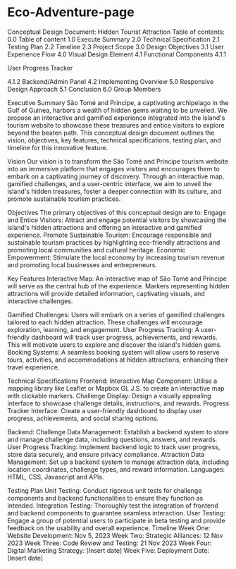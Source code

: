 # Eco-Adventure-page
Conceptual Design Document: Hidden Tourist Attraction 
Table of contents:
0.0
Table of content
1.0
Execute Summary
2.0
Technical Specification
2.1
Testing Plan 
2.2
Timeline 
2.3
Project Scope 
3.0
Design Objectives
3.1
User Experience Flow
4.0
Visual Design Element
4.1 
Functional Components
4.1.1

 User Progress Tracker


4.1.2 
Backend/Admin Panel
4.2
Implementing Overview
5.0 
Responsive Design Approach
5.1
Conclusion
6.0
 Group Members


Executive Summary
São Tomé and Príncipe, a captivating archipelago in the Gulf of Guinea, harbors a wealth of hidden gems waiting to be unveiled. We propose an interactive and gamified experience integrated into the island's tourism website to showcase these treasures and entice visitors to explore beyond the beaten path. This conceptual design document outlines the vision, objectives, key features, technical specifications, testing plan, and timeline for this innovative feature.

Vision
Our vision is to transform the São Tomé and Príncipe tourism website into an immersive platform that engages visitors and encourages them to embark on a captivating journey of discovery. Through an interactive map, gamified challenges, and a user-centric interface, we aim to unveil the island's hidden treasures, foster a deeper connection with its culture, and promote sustainable tourism practices.

Objectives
The primary objectives of this conceptual design are to:
Engage and Entice Visitors: Attract and engage potential visitors by showcasing the island's hidden attractions and offering an interactive and gamified experience.
Promote Sustainable Tourism: Encourage responsible and sustainable tourism practices by highlighting eco-friendly attractions and promoting local communities and cultural heritage.
Economic Empowerment: Stimulate the local economy by increasing tourism revenue and promoting local businesses and entrepreneurs.

Key Features
Interactive Map: An interactive map of São Tomé and Príncipe will serve as the central hub of the experience. Markers representing hidden attractions will provide detailed information, captivating visuals, and interactive challenges.

Gamified Challenges: Users will embark on a series of gamified challenges tailored to each hidden attraction. These challenges will encourage exploration, learning, and engagement.
User Progress Tracking: A user-friendly dashboard will track user progress, achievements, and rewards. This will motivate users to explore and discover the island's hidden gems.
Booking Systems: A seamless booking system will allow users to reserve tours, activities, and accommodations at hidden attractions, enhancing their travel experience.

Technical Specifications
Frontend:
Interactive Map Component: Utilise a mapping library like Leaflet or Mapbox GL J.S. to create an interactive map with clickable markers.
Challenge Display: Design a visually appealing interface to showcase challenge details, instructions, and rewards.
Progress Tracker Interface: Create a user-friendly dashboard to display user progress, achievements, and social sharing options.

Backend:
Challenge Data Management: Establish a backend system to store and manage challenge data, including questions, answers, and rewards.
User Progress Tracking: Implement backend logic to track user progress, store data securely, and ensure privacy compliance.
Attraction Data Management: Set up a backend system to manage attraction data, including location coordinates, challenge types, and reward information.
Languages: HTML, CSS, Javascript and APIs.

Testing Plan
Unit Testing: Conduct rigorous unit tests for challenge components and backend functionalities to ensure they function as intended.
Integration Testing: Thoroughly test the integration of frontend and backend components to guarantee seamless interaction.
User Testing: Engage a group of potential users to participate in beta testing and provide feedback on the usability and overall experience.
Timeline
Week One: Website Development: Nov 5, 2023
Week Two: Strategic Alliances: 12 Nov 2023
Week Three: Code Review and Testing: 21 Nov 2023
Week Four: Digital Marketing Strategy: [Insert date]
Week Five: Deployment Date: [Insert date]

